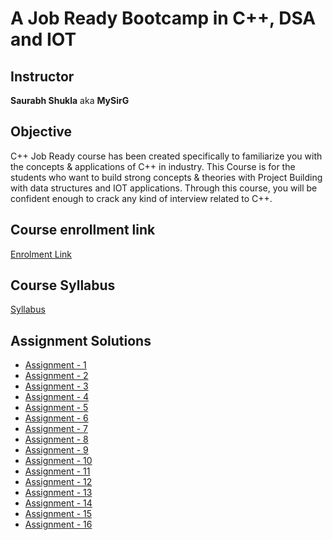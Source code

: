# A Job Ready Bootcamp in C++, DSA and IOT

## Instructor
**Saurabh Shukla** aka **MySirG**

## Objective
C++ Job Ready course has been created specifically to familiarize you with the concepts & applications of C++ in industry. This Course is for the students who want to build strong concepts & theories with Project Building with data structures and IOT applications. Through this course, you will be confident enough to crack any kind of interview related to C++.

## Course enrollment link
[Enrolment Link](https://ineuron.ai/course/A-Job-Ready-Bootcamp-in-C++,-DSA-and-IOT)

## Course Syllabus
[Syllabus](https://github.com/learninguser/iNeuron-CPP-job-ready-bootcamp/blob/master/Syllabus.pdf)

## Assignment Solutions
* [Assignment - 1](https://github.com/learninguser/iNeuron-CPP-job-ready-bootcamp/tree/master/Assignment_1)
* [Assignment - 2](https://github.com/learninguser/iNeuron-CPP-job-ready-bootcamp/tree/master/Assignment_2)
* [Assignment - 3](https://github.com/learninguser/iNeuron-CPP-job-ready-bootcamp/tree/master/Assignment_3)
* [Assignment - 4](https://github.com/learninguser/iNeuron-CPP-job-ready-bootcamp/tree/master/Assignment_4)
* [Assignment - 5](https://github.com/learninguser/iNeuron-CPP-job-ready-bootcamp/tree/master/Assignment_5)
* [Assignment - 6](https://github.com/learninguser/iNeuron-CPP-job-ready-bootcamp/tree/master/Assignment_6)
* [Assignment - 7](https://github.com/learninguser/iNeuron-CPP-job-ready-bootcamp/tree/master/Assignment_7)
* [Assignment - 8](https://github.com/learninguser/iNeuron-CPP-job-ready-bootcamp/tree/master/Assignment_8)
* [Assignment - 9](https://github.com/learninguser/iNeuron-CPP-job-ready-bootcamp/tree/master/Assignment_9)
* [Assignment - 10](https://github.com/learninguser/iNeuron-CPP-job-ready-bootcamp/tree/master/Assignment_10)
* [Assignment - 11](https://github.com/learninguser/iNeuron-CPP-job-ready-bootcamp/tree/master/Assignment_11)
* [Assignment - 12](https://github.com/learninguser/iNeuron-CPP-job-ready-bootcamp/tree/master/Assignment_12)
* [Assignment - 13](https://github.com/learninguser/iNeuron-CPP-job-ready-bootcamp/tree/master/Assignment_13)
* [Assignment - 14](https://github.com/learninguser/iNeuron-CPP-job-ready-bootcamp/tree/master/Assignment_14)
* [Assignment - 15](https://github.com/learninguser/iNeuron-CPP-job-ready-bootcamp/tree/master/Assignment_15)
* [Assignment - 16](https://github.com/learninguser/iNeuron-CPP-job-ready-bootcamp/tree/master/Assignment_16)